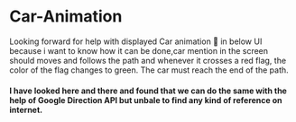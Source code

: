 # Car-Animation
Looking forward for help with displayed Car animation 🤔 in below UI because i want to know how it can be done,car mention in the screen should moves and follows the path and whenever it crosses a red  flag, the color of the flag changes to green. The car must reach the end of the path.  

<h4>I have looked here and there and found that we can do the same with the help of Google Direction API but unbale to find any kind of reference on internet.</h4>
